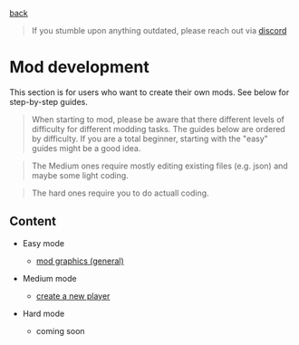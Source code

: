 <a href="../index.md">back</a>

>If you stumble upon anything outdated, please reach out via [discord](https://discord.gg/uJjuuAH5uX)

# Mod development
This section is for users who want to create their own mods. See below for step-by-step guides.

> When starting to mod, please be aware that there different levels of difficulty for different modding tasks. The guides below are ordered by difficulty. If you are a total beginner, starting with the "easy" guides might be a good idea.

> The Medium ones require mostly editing existing files (e.g. json) and maybe some light coding.

> The hard ones require you to do actuall coding.

## Content
- Easy mode
    - [mod graphics (general)](graphics/index.md)

- Medium mode
    - [create a new player](new-player/index.md)

- Hard mode
    - coming soon
